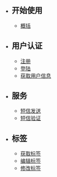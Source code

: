 - ## 开始使用
    - [概括](/docs/{{version}}/overview)
- ## 用户认证
    - [注册](/docs/{{version}}/auth/register)
    - [登陆](/docs/{{version}}/auth/login)
    - [获取用户信息](/docs/{{version}}/auth/profile)
- ## 服务
    - [短信发送](/docs/{{version}}/service/sms-code)
    - [短信验证](/docs/{{version}}/service/sms-verify)
- ## 标签
    - [获取标签](/docs/{{version}}/tag/tags)
    - [编辑标签](/docs/{{version}}/tag/tag-edit)
    - [修改标签](/docs/{{version}}/tag/tag-update)
